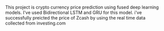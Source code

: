 This project is crypto currency price prediction using fused deep learning models.
I've used Bidirectional LSTM and GRU for this model.
i've successfully preicted the price of Zcash by using the real time data collected from investing.com

